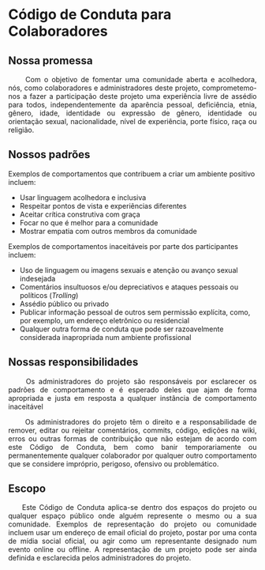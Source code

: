 # Código de Conduta para Colaboradores

## Nossa promessa
<p align = "justify"> &emsp;&emsp; Com o objetivo de fomentar uma comunidade aberta e acolhedora, nós, como colaboradores e administradores deste projeto, comprometemo-nos a fazer a participação deste projeto uma experiência livre de assédio para todos, independentemente da aparência pessoal, deficiência, etnia, gênero, idade, identidade ou expressão de gênero, identidade ou orientação sexual, nacionalidade, nível de experiência, porte físico, raça ou religião.</p>


## Nossos padrões

Exemplos de comportamentos que contribuem a criar um ambiente positivo incluem:

* Usar linguagem acolhedora e inclusiva
* Respeitar pontos de vista e experiências diferentes
* Aceitar crítica construtiva com graça
* Focar no que é melhor para a comunidade
* Mostrar empatia com outros membros da comunidade

Exemplos de comportamentos inaceitáveis por parte dos participantes incluem:

* Uso de linguagem ou imagens sexuais e atenção ou avanço sexual indesejada
* Comentários insultuosos e/ou depreciativos e ataques pessoais ou políticos (*Trolling*)
* Assédio público ou privado
* Publicar informação pessoal de outros sem permissão explícita, como, por exemplo, um endereço eletrônico ou residencial
* Qualquer outra forma de conduta que pode ser razoavelmente considerada inapropriada num ambiente profissional

## Nossas responsibilidades

<p align = "justify"> &emsp;&emsp; Os administradores do projeto são responsáveis por esclarecer os padrões de comportamento e é esperado deles que ajam de forma apropriada e justa em resposta a qualquer instância de comportamento inaceitável</p>

<p align = "justify"> &emsp;&emsp; Os administradores do projeto têm o direito e a responsabilidade de
remover, editar ou rejeitar comentários, commits, código, edições na wiki, erros ou outras formas de contribuição que não estejam de acordo com este Código de Conduta, bem como banir temporariamente ou
permanentemente qualquer colaborador por qualquer outro comportamento que se considere impróprio, perigoso, ofensivo ou problemático.</p>

## Escopo

<p align = "justify"> &emsp;&emsp;Este Código de Conduta aplica-se dentro dos espaços do projeto ou qualquer espaço público onde alguém represente o mesmo ou a sua comunidade. Exemplos de representação do projeto ou comunidade incluem usar um endereço de email oficial do projeto, postar por uma conta de
mídia social oficial, ou agir como um representante designado num evento online ou offline. A representação de um projeto pode ser ainda definida e esclarecida pelos administradores do projeto.</p>

